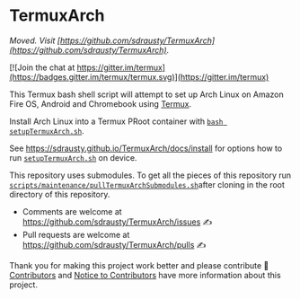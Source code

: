 TermuxArch
===============

*Moved. Visit [https://github.com/sdrausty/TermuxArch](https://github.com/sdrausty/TermuxArch).*

[![Join the chat at https://gitter.im/termux](https://badges.gitter.im/termux/termux.svg)](https://gitter.im/termux)

This Termux bash shell script will attempt to set up Arch Linux on Amazon Fire OS, Android and Chromebook using [Termux](https://termux.com).

Install Arch Linux into a Termux PRoot container with [`bash setupTermuxArch.sh`](setupTermuxArch.sh). 

See https://sdrausty.github.io/TermuxArch/docs/install for options how to run [`setupTermuxArch.sh`](https://sdrausty.github.io/TermuxArch/setupTermuxArch.sh) on device.  

This repository uses submodules.  To get all the pieces of this repository run [`scripts/maintenance/pullTermuxArchSubmodules.sh`](scripts/maintenance/pullTermuxArchSubmodules.sh)after cloning in the root directory of this repository.  

* Comments are welcome at https://github.com/sdrausty/TermuxArch/issues ✍ 
* Pull requests are welcome at https://github.com/sdrausty/TermuxArch/pulls ✍ 

Thank you for making this project work better and please contribute 🔆  [Contributors](CONTRIBUTORS.md) and [Notice to Contributors](NOTICE.md) have more information about this project.

